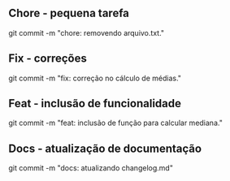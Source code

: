 ## Chore - pequena tarefa
git commit -m "chore: removendo arquivo.txt."

## Fix - correções 
git commit -m "fix: correção no cálculo de médias."

## Feat - inclusão de funcionalidade
git commit -m "feat: inclusão de função para calcular mediana."

## Docs - atualização de documentação
git commit -m "docs: atualizando changelog.md"